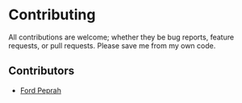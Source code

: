 Contributing
============
All contributions are welcome; whether they be bug reports, feature requests, or pull requests.
Please save me from my own code.

## Contributors
- [Ford Peprah](http://github.com/hkpeprah)
